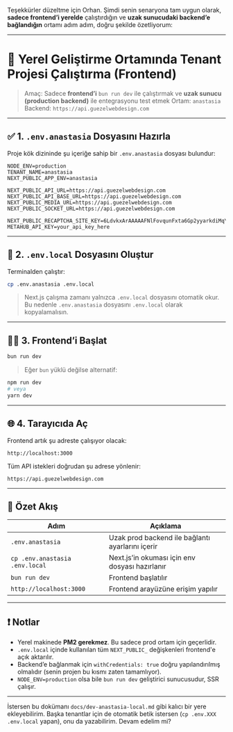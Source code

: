 Teşekkürler düzeltme için Orhan. Şimdi senin senaryona tam uygun olarak, **sadece frontend’i yerelde** çalıştırdığın ve **uzak sunucudaki backend’e bağlandığın** ortamı adım adım, doğru şekilde özetliyorum:

---

# 🧪 Yerel Geliştirme Ortamında Tenant Projesi Çalıştırma (Frontend)

> Amaç: Sadece **frontend’i** `bun run dev` ile çalıştırmak ve **uzak sunucu (production backend)** ile entegrasyonu test etmek
> Ortam: `anastasia`
> Backend: `https://api.guezelwebdesign.com`

---

## ✅ 1. `.env.anastasia` Dosyasını Hazırla

Proje kök dizininde şu içeriğe sahip bir `.env.anastasia` dosyası bulundur:

```env
NODE_ENV=production
TENANT_NAME=anastasia
NEXT_PUBLIC_APP_ENV=anastasia

NEXT_PUBLIC_API_URL=https://api.guezelwebdesign.com
NEXT_PUBLIC_API_BASE_URL=https://api.guezelwebdesign.com
NEXT_PUBLIC_MEDIA_URL=https://api.guezelwebdesign.com
NEXT_PUBLIC_SOCKET_URL=https://api.guezelwebdesign.com

NEXT_PUBLIC_RECAPTCHA_SITE_KEY=6LdvkxArAAAAAFNlFovqunFxta6Gp2yyarkdiMqY
METAHUB_API_KEY=your_api_key_here
```

---

## 🚀 2. `.env.local` Dosyasını Oluştur

Terminalden çalıştır:

```bash
cp .env.anastasia .env.local
```

> Next.js çalışma zamanı yalnızca `.env.local` dosyasını otomatik okur. Bu nedenle `.env.anastasia` dosyasını `.env.local` olarak kopyalamalısın.

---

## 🧑‍💻 3. Frontend’i Başlat

```bash
bun run dev
```

> Eğer `bun` yüklü değilse alternatif:

```bash
npm run dev
# veya
yarn dev
```

---

## 🌐 4. Tarayıcıda Aç

Frontend artık şu adreste çalışıyor olacak:

```
http://localhost:3000
```

Tüm API istekleri doğrudan şu adrese yönlenir:

```
https://api.guezelwebdesign.com
```

---

## 🧾 Özet Akış

| Adım                           | Açıklama                                         |
| ------------------------------ | ------------------------------------------------ |
| `.env.anastasia`               | Uzak prod backend ile bağlantı ayarlarını içerir |
| `cp .env.anastasia .env.local` | Next.js’in okuması için env dosyası hazırlanır   |
| `bun run dev`                  | Frontend başlatılır                              |
| `http://localhost:3000`        | Frontend arayüzüne erişim yapılır                |

---

## ❗ Notlar

* Yerel makinede **PM2 gerekmez**. Bu sadece prod ortam için geçerlidir.
* `.env.local` içinde kullanılan tüm `NEXT_PUBLIC_` değişkenleri frontend'e açık aktarılır.
* Backend’e bağlanmak için `withCredentials: true` doğru yapılandırılmış olmalıdır (senin projen bu kısmı zaten tamamlıyor).
* `NODE_ENV=production` olsa bile `bun run dev` geliştirici sunucusudur, SSR çalışır.

---

İstersen bu dokümanı `docs/dev-anastasia-local.md` gibi kalıcı bir yere ekleyebilirim. Başka tenantlar için de otomatik betik istersen (`cp .env.XXX .env.local` yapan), onu da yazabilirim. Devam edelim mi?
